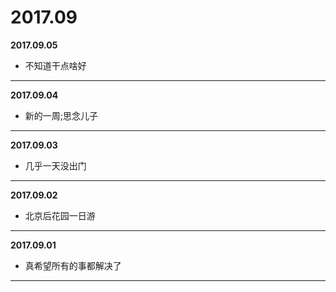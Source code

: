 # 2017.09

**2017.09.05**
*   不知道干点啥好
---

**2017.09.04**
*    新的一周;思念儿子
---

**2017.09.03**
*   几乎一天没出门
---

**2017.09.02**
*   北京后花园一日游
---

**2017.09.01**
*   真希望所有的事都解决了
---
